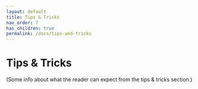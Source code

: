 ```yaml
---
layout: default
title: Tips & Tricks
nav_order: 7
has_children: true
permalink: /docs/tips-and-tricks
---
```


# Tips & Tricks
(Some info about what the reader can expect from the tips & tricks section.)